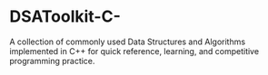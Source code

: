 # DSAToolkit-C-
A collection of commonly used Data Structures and Algorithms implemented in C++ for quick reference, learning, and competitive programming practice.
